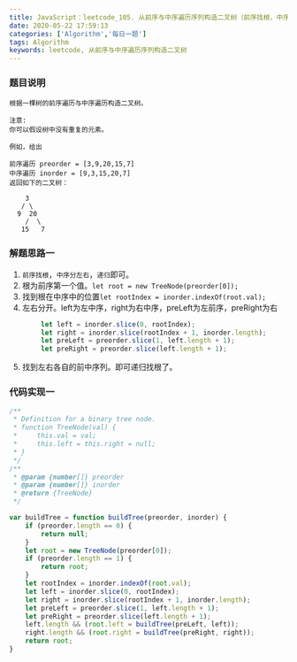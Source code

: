 ```yaml
---
title: JavaScript：leetcode_105. 从前序与中序遍历序列构造二叉树（前序找根，中序分左右，递归）
date: 2020-05-22 17:59:13
categories: ['Algorithm','每日一题']
tags: Algorithm
keywords: leetcode, 从前序与中序遍历序列构造二叉树
---
```


### 题目说明
```
根据一棵树的前序遍历与中序遍历构造二叉树。

注意:
你可以假设树中没有重复的元素。

例如，给出

前序遍历 preorder = [3,9,20,15,7]
中序遍历 inorder = [9,3,15,20,7]
返回如下的二叉树：

    3
   / \
  9  20
    /  \
   15   7

```
<!-- more -->

### 解题思路一
1. `前序找根`，`中序分左右`，`递归`即可。
2. 根为前序第一个值。`let root = new TreeNode(preorder[0]);`
3. 找到根在中序中的位置`let rootIndex = inorder.indexOf(root.val);`
4. 左右分开。left为左中序，right为右中序，preLeft为左前序，preRight为右
```javascript
 		let left = inorder.slice(0, rootIndex);
    	let right = inorder.slice(rootIndex + 1, inorder.length);
   	 	let preLeft = preorder.slice(1, left.length + 1);
    	let preRight = preorder.slice(left.length + 1);
```
5. 找到左右各自的前中序列。即可递归找根了。
### 代码实现一
```javascript
/**
 * Definition for a binary tree node.
 * function TreeNode(val) {
 *     this.val = val;
 *     this.left = this.right = null;
 * }
 */
/**
 * @param {number[]} preorder
 * @param {number[]} inorder
 * @return {TreeNode}
 */

var buildTree = function buildTree(preorder, inorder) {
    if (preorder.length == 0) {
        return null;
    }
    let root = new TreeNode(preorder[0]);
    if (preorder.length == 1) {
        return root;
    }
    let rootIndex = inorder.indexOf(root.val);
    let left = inorder.slice(0, rootIndex);
    let right = inorder.slice(rootIndex + 1, inorder.length);
    let preLeft = preorder.slice(1, left.length + 1);
    let preRight = preorder.slice(left.length + 1);
    left.length && (root.left = buildTree(preLeft, left));
    right.length && (root.right = buildTree(preRight, right));
    return root;
}
```
